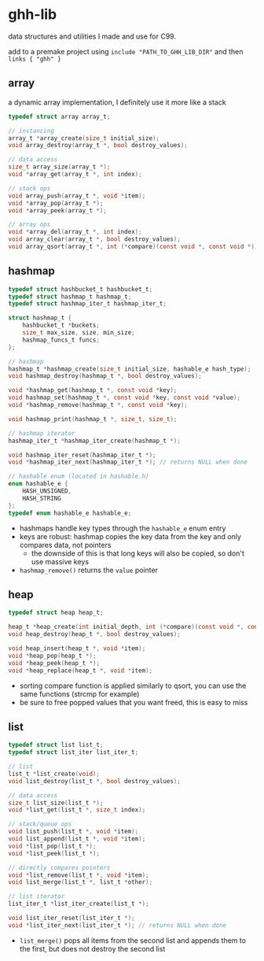 # ghh-lib

data structures and utilities I made and use for C99. 

add to a premake project using `include "PATH_TO_GHH_LIB_DIR"` and then `links { "ghh" }`

## array

a dynamic array implementation, I definitely use it more like a stack

```c
typedef struct array array_t;

// instancing
array_t *array_create(size_t initial_size);
void array_destroy(array_t *, bool destroy_values);

// data access
size_t array_size(array_t *);
void *array_get(array_t *, int index);

// stack ops
void array_push(array_t *, void *item);
void *array_pop(array_t *);
void *array_peek(array_t *);

// array ops
void *array_del(array_t *, int index);
void array_clear(array_t *, bool destroy_values);
void array_qsort(array_t *, int (*compare)(const void *, const void *));
```

## hashmap

```c
typedef struct hashbucket_t hashbucket_t;
typedef struct hashmap_t hashmap_t;
typedef struct hashmap_iter_t hashmap_iter_t;

struct hashmap_t {
	hashbucket_t *buckets;
	size_t max_size, size, min_size;
	hashmap_funcs_t funcs;
};

// hashmap
hashmap_t *hashmap_create(size_t initial_size, hashable_e hash_type);
void hashmap_destroy(hashmap_t *, bool destroy_values);

void *hashmap_get(hashmap_t *, const void *key);
void hashmap_set(hashmap_t *, const void *key, const void *value);
void *hashmap_remove(hashmap_t *, const void *key);

void hashmap_print(hashmap_t *, size_t, size_t);

// hashmap iterator
hashmap_iter_t *hashmap_iter_create(hashmap_t *);

void hashmap_iter_reset(hashmap_iter_t *);
void *hashmap_iter_next(hashmap_iter_t *); // returns NULL when done
```

```c
// hashable enum (located in hashable.h)
enum hashable_e {
	HASH_UNSIGNED,
	HASH_STRING
};
typedef enum hashable_e hashable_e;
```

- hashmaps handle key types through the `hashable_e` enum entry
- keys are robust: hashmap copies the key data from the key and only compares data, not pointers
  - the downside of this is that long keys will also be copied, so don't use massive keys
- `hashmap_remove()` returns the `value` pointer

## heap

```c
typedef struct heap heap_t;

heap_t *heap_create(int initial_depth, int (*compare)(const void *, const void *));
void heap_destroy(heap_t *, bool destroy_values);

void heap_insert(heap_t *, void *item);
void *heap_pop(heap_t *);
void *heap_peek(heap_t *);
void *heap_replace(heap_t *, void *item);
```

- sorting compare function is applied similarly to qsort, you can use the same functions (strcmp for example)
- be sure to free popped values that you want freed, this is easy to miss

## list

```c
typedef struct list list_t;
typedef struct list_iter list_iter_t;

// list
list_t *list_create(void);
void list_destroy(list_t *, bool destroy_values);

// data access
size_t list_size(list_t *);
void *list_get(list_t *, size_t index);

// stack/queue ops
void list_push(list_t *, void *item);
void list_append(list_t *, void *item);
void *list_pop(list_t *);
void *list_peek(list_t *);

// directly compares pointers
void *list_remove(list_t *, void *item);
void list_merge(list_t *, list_t *other);

// list iterator
list_iter_t *list_iter_create(list_t *);

void list_iter_reset(list_iter_t *);
void *list_iter_next(list_iter_t *); // returns NULL when done
```

- `list_merge()` pops all items from the second list and appends them to the first, but does not destroy the second list
